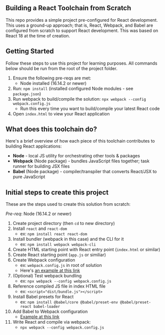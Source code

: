 ## Building a React Toolchain from Scratch

This repo provides a simple project pre-configured for React development. This uses a ground-up approach; that is, React, Webpack, and Babel are configured from scratch to support React development. This was based on React 18 at the time of creation.

## Getting Started

Follow these steps to use this project for learning purposes. All commands below should be run from the root of the project folder.

1. Ensure the following pre-reqs are met:
    * Node installed (16.14.2 or newer)
2. Run: `npm install` (installed configured Node modules - see `package.json`)
3. Run webpack to build/compile the solution: `npx webpack --config webpack.config.js`
    * Run this every time you want to build/compile your latest React code
4. Open `index.html` to view your React application

## What does this toolchain do?

Here's a brief overview of how each piece of this toolchain contributes to building React applications:

* **Node** - local JS utility for orchestrating other tools & packages
* **Webpack** (Node package) - bundles JavaScript files together; task runner for building JSX files
* **Babel** (Node package) - compiler/transpiler that converts React/JSX to pure JavaScript

## Initial steps to create this project

These are the steps used to create this solution from scratch:

_Pre-req_: Node (16.14.2 or newer)

1. Create project directory (then `cd` to new directory)
2. Install `react` and `react-dom`
    * ex: `npm install react react-dom`
3. Install bundler (webpack in this case) and the CLI for it
    * ex: `npm install webpack webpack-cli`
4. Create HTML starting point with React entry point (`index.html` or similar)
5. Create React starting point (`app.js` or similiar)
6. Create Webpack configuration
    * ex: `webpack.config.js` in root of solution
    * Here's [an example at this link](https://hashinteractive.com/blog/complete-guide-to-webpack-configuration-for-react/)
7. (Optional) Test webpack bundling
    * ex: `npx webpack --config webpack.config.js`
8. Reference compiled JS file in index HTML file
    * ex: `<script="dist/bundle.js"></script>`
9. Install Babel presets for React
    * ex: `npm install @babel/core @babel/preset-env @babel/preset-react babel-loader`
10. Add Babel to Webpack configuration
    * [Example at this link](https://hashinteractive.com/blog/complete-guide-to-webpack-configuration-for-react/)
11. Write React and compile via webpack:
    * `npx webpack --config webpack.config.js`
